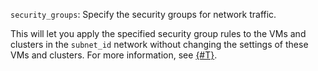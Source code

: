 `security_groups`: Specify the security groups for network traffic.

This will let you apply the specified security group rules to the VMs and clusters in the `subnet_id` network without changing the settings of these VMs and clusters. For more information, see [{#T}](../../../../../data-transfer/concepts/network.md).
